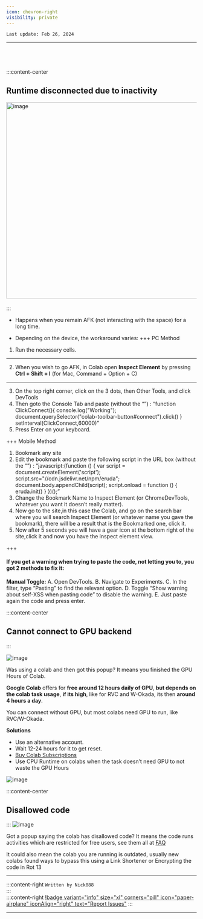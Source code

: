 ```yaml
---
icon: chevron-right
visibility: private
---
```


``Last update: Feb 26, 2024``
***
###### ‎
:::content-center

## Runtime disconnected due to inactivity

<img src="../colabworkarounds-img/1.png" alt="image" width="520" height="auto">‎

:::
- Happens when you remain AFK (not interacting with the space) for a long time.

- Depending on the device, the workaround varies:
+++ PC Method
1. Run the necessary cells.
***
2. When you wish to go AFK, in Colab open **Inspect Element** by pressing **Ctrl + Shift + I** (for Mac, Command + Option + C)
***
3. On the top right corner, click on the 3 dots, then Other Tools, and click DevTools
3. Then goto the Console Tab and paste (without the “”) :
“function ClickConnect(){
console.log("Working"); 
document.querySelector("colab-toolbar-button#connect").click() 
}
setInterval(ClickConnect,60000)”
4. Press Enter on your keyboard.

+++ Mobile Method

1. Bookmark any site
2. Edit the bookmark and paste the following script in the URL box (without the “”) :
“javascript:(function () { 
    var script =  document.createElement('script');
    script.src="//cdn.jsdelivr.net/npm/eruda"; 
    document.body.appendChild(script);
    script.onload = function () { 
        eruda.init() 
    } 
})();”
4. Change the Bookmark Name to Inspect Element (or ChromeDevTools, whatever you want it doesn’t really matter).
5. Now go to the site,in this case the Colab, and go on the search bar where you will search Inspect Element (or whatever name you gave the bookmark), there will be a result that is the Bookmarked one, click it.
6. Now after 5 seconds you will have a gear icon at the bottom right of the site,click it and now you have the inspect element view.

+++

#### If you get a warning when trying to paste the code, not letting you to, you got 2 methods to fix it:
**Manual Toggle:**
  A. Open DevTools.
  B. Navigate to Experiments.
  C. In the filter, type “Pasting” to find the relevant option.
  D. Toggle “Show warning about self-XSS when pasting code” to disable the warning.
  E. Just paste again the code and press enter.

:::content-center
## Cannot connect to GPU backend
:::

![image](https://github.com/AIHubDocs/en/assets/91847579/98d8dc7e-99e9-4596-ade4-f0bef40385d6)

Was using a colab and then got this popup? It means you finished the GPU Hours of Colab.

**Google Colab** offers for **free around 12 hours daily of GPU**,
**but depends on the colab task usage**,
**if its high**, like for RVC and W-Okada,
its then **around 4 hours a day**.

You can connect without GPU, but most colabs need GPU to run, like RVC/W-Okada.

**Solutions**
- Use an alternative account.
- Wait 12-24 hours for it to get reset.
- [Buy Colab Subscriptions](https://colab.research.google.com/signup)
- Use CPU Runtime on colabs when the task doesn’t need GPU to not waste the GPU Hours

![image](https://github.com/AIHubDocs/en/assets/91847579/c6694b45-5bec-44d3-8360-2bf0559c5742)

:::content-center
## Disallowed code
:::
![image](https://github.com/AIHubDocs/en/assets/91847579/c97cc6de-4eaf-4862-aeb3-27c203a4b780)

Got a popup saying the colab has disallowed code? It means the code runs activities which are restricted for free users, see them all at [FAQ](https://research.google.com/colaboratory/faq.html#limitations-and-restrictions)

It could also mean the colab you are running is outdated, usually new colabs found ways to bypass this using a Link Shortener or Encrypting the code in Rot 13

***
:::content-right
``Written by Nick088``    
:::
‎   
:::content-right
[!badge variant="info" size="xl" corners="pill" icon="paper-airplane" iconAlign="right" text="Report Issues"](http://aihubdocs.github.io/en/#contributions)
:::
‎    
***
